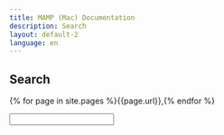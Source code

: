 ```yaml
---
title: MAMP (Mac) Documentation
description: Search
layout: default-2
language: en
---
```


## Search

{% for page in site.pages %}{{page.url}},{% endfor %}

<form action="/en/Search/">
  <input type="text" name="q" id="tipue_search_input" autocomplete="off" required>
</form>
<div id="tipue_search_content"></div>

<script>
$(document).ready(function() {
     $('#tipue_search_input').tipuesearch({
          'mode': 'live',
          'liveContent': '#content',
          'pages': [{% for page in site.pages %}"{{page.url}}",{% endfor %}]
     });
});
</script>
